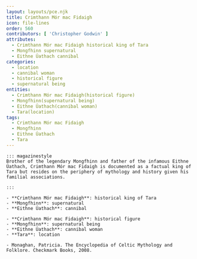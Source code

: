 ```yaml
---
layout: layouts/pce.njk
title: Crimthann Mór mac Fidaigh
icon: file-lines
order: 560
contributors: [ 'Christopher Godwin' ]
attributes:
  - Crimthann Mór mac Fidaigh historical king of Tara
  - Mongfhinn supernatural
  - Eithne Úathach cannibal
categories:
  - location
  - cannibal woman
  - historical figure
  - supernatural being
entities:
  - Crimthann Mór mac Fidaigh(historical figure)
  - Mongfhinn(supernatural being)
  - Eithne Úathach(cannibal woman)
  - Tara(location)
tags:
  - Crimthann Mór mac Fidaigh
  - Mongfhinn
  - Eithne Úathach
  - Tara
---
```

``` tab [group1:Info]
::: magazinestyle
Brother of the legendary Mongfhinn and father of the infamous Eithne Úathach, Crimthann Mór mac Fidaigh is documented as a factual king of Tara but resides on the periphery of mythology and history given his familial associations.

:::
```
``` tab [group1:Attributes]
- **Crimthann Mór mac Fidaigh**: historical king of Tara
- **Mongfhinn**: supernatural
- **Eithne Úathach**: cannibal
```
``` tab [group1:Entities]
- **Crimthann Mór mac Fidaigh**: historical figure
- **Mongfhinn**: supernatural being
- **Eithne Úathach**: cannibal woman
- **Tara**: location
```
``` tab [group1:Sources]
- Monaghan, Patricia. The Encyclopedia of Celtic Mythology and Folklore. Checkmark Books, 2008.
```
